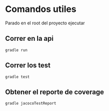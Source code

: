 # Comandos utiles

Parado en el root del proyecto ejecutar

## Correr en la api

`gradle run`

## Correr los test

`gradle test`

## Obtener el reporte de coverage

`gradle jacocoTestReport`


